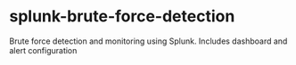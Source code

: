 # splunk-brute-force-detection
Brute force detection and monitoring using Splunk. Includes dashboard and alert configuration

